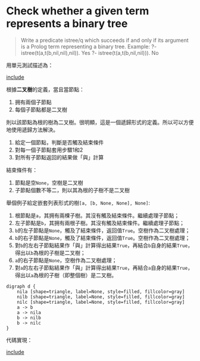 # Check whether a given term represents a binary tree

>Write a predicate istree/q which succeeds if and only if its argument is a Prolog term representing a binary tree.
>Example:
>?- istree(t(a,t(b,nil,nil),nil)).
>Yes
>?- istree(t(a,t(b,nil,nil))).
>No

用單元測試描述為：

[include](../../../tests/btree/p401_test.py)

根據**二叉樹**的定義，當且當節點：

1. 拥有兩個子節點
2. 每個子節點都是二叉樹

則以該節點為根的樹為二叉樹。很明顯，這是一個遞歸形式的定義。所以可以方便地使用遞歸方法解決。

1. 給定一個節點，判斷是否觸及結束條件
2. 對每一個子節點套用步驟1和2
3. 對所有子節點返回的結果做「與」計算

結束條件有：

1. 節點是空`None`，空樹是二叉樹
2. 子節點個數不等二，則以其為根的子樹不是二叉樹

舉個例子給定嵌套列表形式的樹`[a, [b, None, None], None]`:

1. 根節點是`a`，其拥有兩棵子樹。其沒有觸及結束條件。繼續處理子節點；
2. 左子節點是`b`，其拥有兩根子樹。其沒有觸及結束條件。繼續處理子節點；
3. `b`的左子節點是`None`，觸及了結束條件，返回值`True`。空樹作為二叉樹處理；
4. `b`的右子節點是`None`，觸及了結束條件，返回值`True`。空樹作為二叉樹處理；
5. 對`b`的左右子節點結果作「與」計算得出結果`True`，再結合`b`自身的結果`True`，得出以`b`為根的子樹是二叉樹；
6. `a`的右子節點是`None`，空樹作為二叉樹處理；
7. 對`a`的左右子節點結果作「與」計算得出結果`True`，再結合`a`自身的結果`True`，得出以`a`為根的子樹（即整個樹）是二叉樹。

```puml
digraph d {
    nila [shape=triangle, label=None, style=filled, fillcolor=gray]
    nilb [shape=triangle, label=None, style=filled, fillcolor=gray]
    nilc [shape=triangle, label=None, style=filled, fillcolor=gray]
    a -> b
    a -> nila
    b -> nilb
    b -> nilc
}
```

代碼實現：

[include](../../../python99/btree/p401.py)
